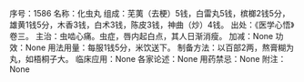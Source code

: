 序号：1586
名称：化虫丸
组成：芜荑（去梗）5钱，白雷丸5钱，槟榔2钱5分，雄黄1钱5分，木香3钱，白术3钱，陈皮3钱，神曲（炒）4钱。
出处：《医学心悟》卷三。
主治：虫啮心痛。虫症，唇内起白点，其人日渐消瘦。
加减：None
功效：None
用法用量：每服1钱5分，米饮送下。
制备方法：以百部2两，熬膏糊为丸，如梧桐子大。
临床应用：None
各家论述：None
用药禁忌：None
附注：None
